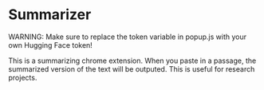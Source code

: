# Summarizer

WARNING: Make sure to replace the token variable in popup.js with your own Hugging Face token!

This is a summarizing chrome extension. When you paste in a passage, the summarized version of the text will be outputed. This is useful for research projects.

